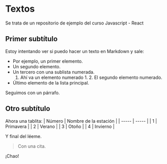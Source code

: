 # Textos
Se trata de un repositorio de ejemplo del curso Javascript - React
## Primer subtítulo
Estoy intentando ver si puedo hacer un texto en Markdown y sale:
* Por ejemplo, un primer elemento.
* Un segundo elemento.
* Un tercero con una sublista numerada.
    1. Ahí va un elemento numerado 1.
	    2. El segundo elemento numerado.
* Último elemento de la lista principal.

Seguimos con un párrafo.
## Otro subtítulo
Ahora una tablita:
| Número | Nombre de la estación |
| ----- | ----- |
| 1 | Primavera |
| 2 | Verano |
| 3 | Otoño |
| 4 | Invierno |

Y final del léeme.
> Con una cita.

¡Chao!
